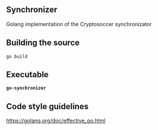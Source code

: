 ## Synchronizer
Golang implementation of the Cryptosoccer synchronizator
## Building the source
```
go build
```
## Executable

  **`go-synchronizer`**   

## Code style guidelines
https://golang.org/doc/effective_go.html